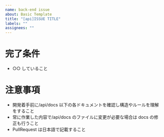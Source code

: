```yaml
---
name: back-end issue
about: Basic Template
title: "[api]ISSUE TITLE"
labels: ""
assignees: ""
---
```


# 完了条件

- ○○ していること

# 注意事項

- 開発着手前に/api/docs 以下の各ドキュメントを確認し構造やルールを理解をすること
- 常に作業した内容で/api/docs のファイルに変更が必要な場合は docs の修正も行うこと
- PullRequest は日本語で記載すること
